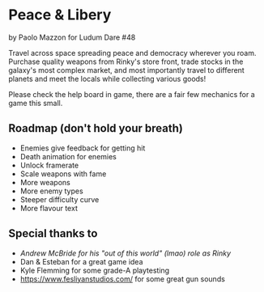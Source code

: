 Peace & Libery
==============
by Paolo Mazzon for Ludum Dare #48

Travel across space spreading peace and democracy wherever you roam. Purchase quality weapons
from Rinky's store front, trade stocks in the galaxy's most complex market, and most importantly
travel to different planets and meet the locals while collecting various goods!

Please check the help board in game, there are a fair few mechanics for a game this small.

Roadmap (don't hold your breath)
--------------------------------

 - Enemies give feedback for getting hit
 - Death animation for enemies
 - Unlock framerate
 - Scale weapons with fame
 - More weapons
 - More enemy types
 - Steeper difficulty curve
 - More flavour text

Special thanks to
-----------------

 - *Andrew McBride for his "out of this world" (lmao) role as Rinky*
 - Dan & Esteban for a great game idea
 - Kyle Flemming for some grade-A playtesting
 - https://www.fesliyanstudios.com/ for some great gun sounds
